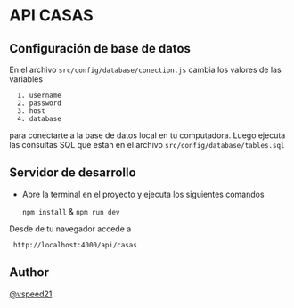 # API CASAS

## Configuración de base de datos
En el archivo ```src/config/database/conection.js``` cambia los valores de las variables

```
  1. username
  2. password
  3. host
  4. database
```

para conectarte a la base de datos local en tu computadora. Luego ejecuta las consultas SQL que estan en el archivo `src/config/database/tables.sql`

## Servidor de desarrollo
- Abre la terminal en el proyecto y ejecuta los siguientes comandos

  ```npm install```
  &
  ```npm run dev```

Desde de tu navegador accede a

``` http://localhost:4000/api/casas```

## Author
[@vspeed21](https://github.com/vspeed21)